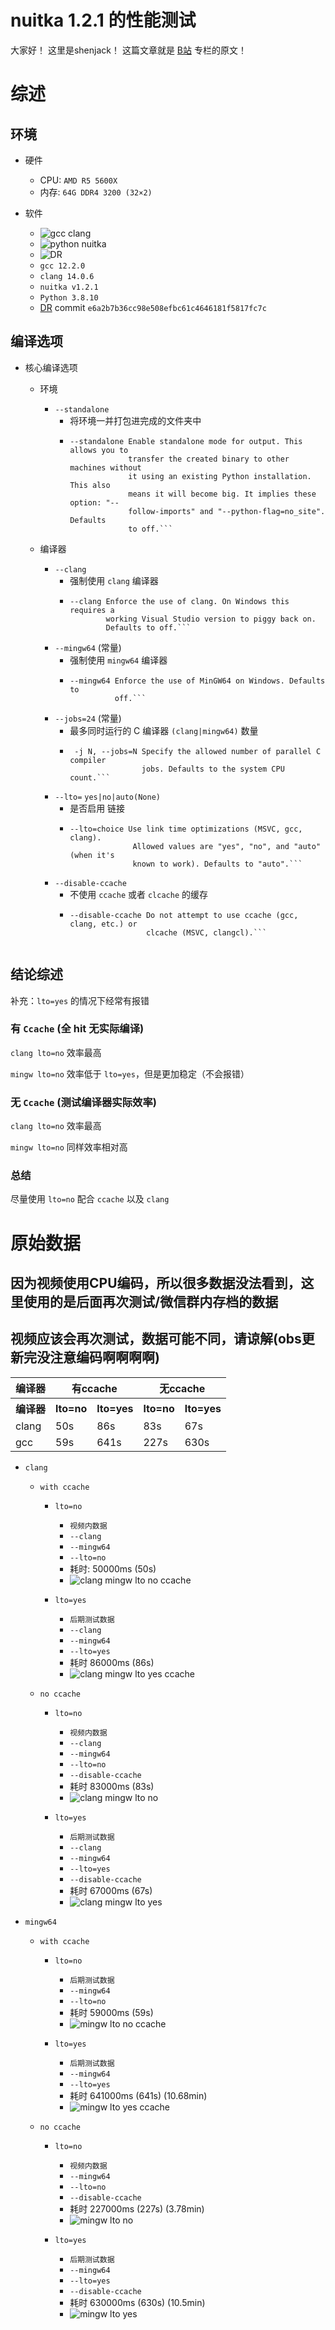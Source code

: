 # nuitka 1.2.1 的性能测试
大家好！ 这里是shenjack！
这篇文章就是 [B站](https://www.bilibili.com/read/cv20208726) 专栏的原文！

# 综述

## 环境

- 硬件
  - CPU: `AMD R5 5600X`
  - 内存: `64G DDR4 3200 (32×2)`


- 软件
  - ![gcc clang](gcc_clang_version.png)
  - ![python nuitka](python_nuitka_version.png)
  - ![DR](DR_git_commit.png)
  - `gcc 12.2.0`
  - `clang 14.0.6`
  - `nuitka v1.2.1`
  - `Python 3.8.10`
  - [DR](https://github.com/shenjackyuanjie/Difficult-Rocket) commit `e6a2b7b36cc98e508efbc61c4646181f5817fc7c`

## 编译选项

- 核心编译选项
  - 环境
    - `--standalone`
      - 将环境一并打包进完成的文件夹中
      - ```
        --standalone Enable standalone mode for output. This allows you to
                     transfer the created binary to other machines without
                     it using an existing Python installation. This also
                     means it will become big. It implies these option: "--
                     follow-imports" and "--python-flag=no_site". Defaults
                     to off.```

  - 编译器
    
    - `--clang`
      - 强制使用 `clang` 编译器
      - ```
        --clang Enforce the use of clang. On Windows this requires a
                working Visual Studio version to piggy back on.
                Defaults to off.```

    - `--mingw64` (常量)
      - 强制使用 `mingw64` 编译器
      - ```
        --mingw64 Enforce the use of MinGW64 on Windows. Defaults to
                  off.```

    - `--jobs=24` (常量)
      - 最多同时运行的 C 编译器 `(clang|mingw64)` 数量
      - ```
         -j N, --jobs=N Specify the allowed number of parallel C compiler
                        jobs. Defaults to the system CPU count.```

    - `--lto=` `yes|no|auto(None)`
      - 是否启用 链接
      - ```
        --lto=choice Use link time optimizations (MSVC, gcc, clang).
                      Allowed values are "yes", "no", and "auto" (when it's
                      known to work). Defaults to "auto".```

    - `--disable-ccache`
      - 不使用 `ccache` 或者 `clcache` 的缓存
      - ```
        --disable-ccache Do not attempt to use ccache (gcc, clang, etc.) or
                         clcache (MSVC, clangcl).```


## 结论综述

补充：`lto=yes` 的情况下经常有报错

### 有 `Ccache` (全 hit 无实际编译)

`clang lto=no` 效率最高

`mingw lto=no` 效率低于 `lto=yes`，但是更加稳定（不会报错）

### 无 `Ccache` (测试编译器实际效率)

`clang lto=no` 效率最高

`mingw lto=no` 同样效率相对高

### 总结

尽量使用 `lto=no` 配合 `ccache` 以及 `clang`


# 原始数据

## 因为视频使用CPU编码，所以很多数据没法看到，这里使用的是后面再次测试/微信群内存档的数据
## 视频应该会再次测试，数据可能不同，请谅解(obs更新完没注意编码啊啊啊啊)

<table>
  <tr>
    <th>编译器</th> <th colspan="2">有ccache</th> <th colspan="2">无ccache</th>
  </tr>
  <tr>
    <th>编译器</th> <th>lto=no</th> <th>lto=yes</th> <th>lto=no</th> <th>lto=yes</th>
  </tr>
  <tr>
    <td>clang</td> <td>50s</td> <td>86s</td> <td>83s</td> <td>67s</td>
  </tr>
  <tr>
    <td>gcc</td> <td>59s</td> <td>641s</td> <td>227s</td> <td>630s</td>
  </tr>
</table>


- `clang`

  - `with ccache`

    - `lto=no`

      - `视频内数据`
      - `--clang` 
      - `--mingw64`
      - `--lto=no`
      - 耗时: 50000ms (50s)
      - ![clang mingw lto no ccache](clang_mingw_lto_no_ccache.png)

    - `lto=yes`
    
      - `后期测试数据`
      - `--clang` 
      - `--mingw64`
      - `--lto=yes`
      - 耗时 86000ms (86s)
      - ![clang mingw lto yes ccache](clang_mingw_lto_yes_ccache.png)
  
  - `no ccache`
    
    - `lto=no`
      
      - `视频内数据`
      - `--clang`
      - `--mingw64`
      - `--lto=no`
      - `--disable-ccache`
      - 耗时 83000ms (83s)
      - ![clang mingw lto no](clang_mingw_lto_no.png)
      
    - `lto=yes`
      
      - `后期测试数据`
      - `--clang`
      - `--mingw64`
      - `--lto=yes`
      - `--disable-ccache`
      - 耗时 67000ms (67s)
      - ![clang mingw lto yes](clang_mingw_lto_yes.png)

- `mingw64`

  - `with ccache`
  
    - `lto=no`
    
      - `后期测试数据`
      - `--mingw64`
      - `--lto=no`
      - 耗时 59000ms (59s)
      - ![mingw lto no ccache](mingw_lto_no_ccache.png)

    - `lto=yes`
      
      - `后期测试数据`
      - `--mingw64`
      - `--lto=yes`
      - 耗时 641000ms (641s) (10.68min)
      - ![mingw lto yes ccache](mingw_lto_yes_ccache.png)
  
  - `no ccache`
  
    - `lto=no`
    
      - `视频内数据`
      - `--mingw64`
      - `--lto=no`
      - `--disable-ccache`
      - 耗时 227000ms (227s) (3.78min)
      - ![mingw lto no](mingw_lto_no.png)

    - `lto=yes`
      
      - `后期测试数据`
      - `--mingw64`
      - `--lto=yes`
      - `--disable-ccache`
      - 耗时 630000ms (630s) (10.5min)
      - ![mingw lto yes](mingw_lto_yes.png)